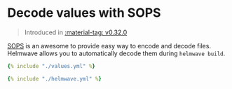 # Decode values with SOPS

> Introduced in [:material-tag: v0.32.0](https://github.com/helmwave/helmwave/releases/tag/v0.32.0)

[SOPS](https://github.com/getsops/sops) is an awesome to provide easy way to encode and decode files.
Helmwave allows you to automatically decode them during `helmwave build`.

```yaml title="values.yml"
{% include "./values.yml" %}
```


```yaml title="helmwave.yml"
{% include "./helmwave.yml" %}
```
